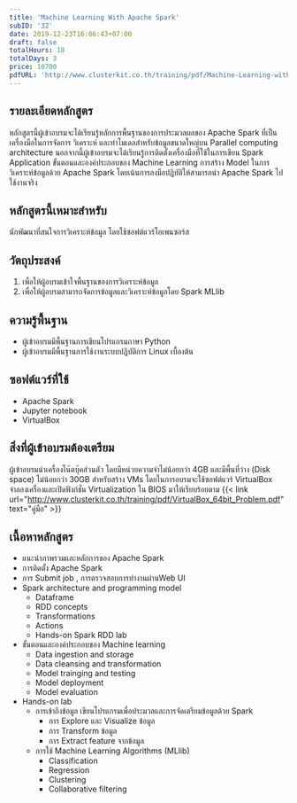 ```yaml
---
title: 'Machine Learning With Apache Spark'
subID: '32'
date: 2019-12-23T16:06:43+07:00
draft: false
totalHours: 18
totalDays: 3
price: 10700
pdfURL: 'http://www.clusterkit.co.th/training/pdf/Machine-Learning-with-Apache-Spark.pdf'
---
```


## รายละเอียดหลักสูตร

หลักสูตรนี้ผู้เข้าอบรมจะได้เรียนรู้หลักการพื้นฐานของการประมวลผลของ Apache Spark ที่เป็นเครื่องมือในการจัดการ วิเคราะห์ และทำโมเดลสำหรับข้อมูลขนาดใหญ่บน Parallel computing architecture นอกจากนี้ผู้เข้าอบรมจะได้เรียนรู้การติดตั้งเครื่องมือที่ใช้ในการเขียน Spark Application ขั้นตอนและองค์ประกอบของ Machine Learning การสร้าง Model ในการวิเคราะห์ข้อมูลด้วย Apache Spark โดยเน้นการลงมือปฏิบัติให้สามารถนำ Apache Spark  ไปใช้งานจริง 


## หลักสูตรนี้เหมาะสำหรับ

นักพัฒนาที่สนใจการวิเคราะห์ข้อมูล โดยใช้ซอฟต์แวร์โอเพนซอร์ส

## วัตถุประสงค์

1. เพื่อให้ผู้อบรมเข้าใจพื้นฐานของการวิเคราะห์ข้อมูล
2. เพื่อให้ผู้อบรมสามารถจัดการข้อมูลและวิเคราะห์ข้อมูลโดย Spark MLlib

## ความรู้พื้นฐาน

- ผู้เข้าอบรมมีพื้นฐานการเขียนโปรแกรมภาษา Python
- ผู้เข้าอบรมมีพื้นฐานการใช้งานระบบปฏิบัติการ Linux เบื้องต้น

## ซอฟต์แวร์ที่ใช้

- Apache Spark
- Jupyter notebook
- VirtualBox

## สิ่งที่ผู้เข้าอบรมต้องเตรียม

ผู้เข้าอบรมนำเครื่องโน๊ตบุ๊คส่วนตัว โดยมีหน่วยความจำไม่น้อยกว่า 4GB และมีพื้นที่ว่าง (Disk space) ไม่น้อยกว่า 30GB สำหรับสร้าง VMs โดยในการอบรมจะใช้ซอฟต์แวร์ VirtualBox จำลองเครื่องและเปิดฟังก์ชั่น Virtualization ใน BIOS มาให้เรียบร้อยตาม {{< link url="http://www.clusterkit.co.th/training/pdf/VirtualBox_64bit_Problem.pdf" text="คู่มือ" >}}

## เนื้อหาหลักสูตร

- แนะนำภาพรวมและหลักการของ Apache Spark
- การติดตั้ง Apache Spark
- การ Submit job , การตรวจสอบการทำงานผ่านWeb UI
- Spark architecture and programming model
  - Dataframe
  - RDD concepts
  - Transformations
  - Actions
  - Hands-on Spark RDD lab
- ขั้นตอนและองค์ประกอบของ Machine learning
  - Data ingestion and storage
  - Data cleansing and transformation
  - Model trainging and testing
  - Model deployment
  - Model evaluation
- Hands-on lab
  - การเข้าถึงข้อมูล เขียนโปรแกรมเพื่อประมวลและการจัดเตรียมข้อมูลด้วย Spark
      - การ Explore และ Visualize ข้อมูล
      - การ Transform ข้อมูล
      - การ Extract feature จากข้อมูล
  - การใช้ Machine Learning Algorithms (MLlib)
      - Classification
      - Regression
      - Clustering
      - Collaborative filtering
